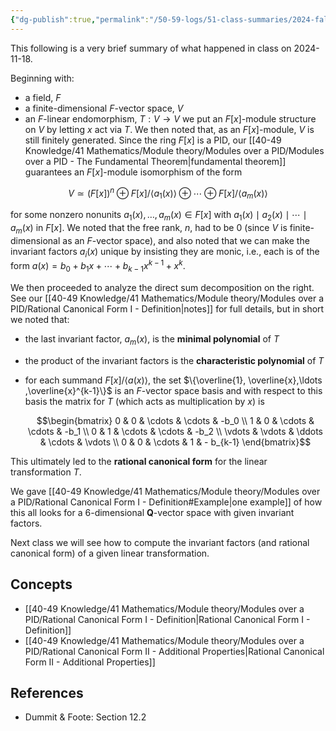 ```yaml
---
{"dg-publish":true,"permalink":"/50-59-logs/51-class-summaries/2024-fall/math-561/2024-11/2024-11-18/","updated":"2024-11-18T11:42:05-08:00"}
---
```


This following is a very brief summary of what happened in class on 2024-11-18.

Beginning with:
- a field, $F$
- a finite-dimensional $F$-vector space, $V$
- an $F$-linear endomorphism, $T:V\to V$
we put an $F[x]$-module structure on $V$ by letting $x$ act via $T$. We then noted that, as an $F[x]$-module, $V$ is still finitely generated. Since the ring $F[x]$ is a PID, our [[40-49 Knowledge/41 Mathematics/Module theory/Modules over a PID/Modules over a PID - The Fundamental Theorem\|fundamental theorem]] guarantees an $F[x]$-module isomorphism of the form

$$V\simeq (F[x])^n\oplus F[x]/\langle a_1(x)\rangle\oplus \cdots \oplus F[x]/\langle a_m(x)\rangle$$

for some nonzero nonunits $a_1(x),\ldots, a_m(x)\in F[x]$ with $a_1(x)\mid a_2(x)\mid \cdots \mid a_m(x)$ in $F[x]$. We noted that the free rank, $n$, had to be 0 (since $V$ is finite-dimensional as an $F$-vector space), and also noted that we can make the invariant factors $a_i(x)$ unique by insisting they are monic, i.e., each is of the form $a(x) = b_0+b_1x+\cdots +b_{k-1}x^{k-1}+x^k$.

We then proceeded to analyze the direct sum decomposition on the right. See our [[40-49 Knowledge/41 Mathematics/Module theory/Modules over a PID/Rational Canonical Form I - Definition\|notes]] for full details, but in short we noted that:
- the last invariant factor, $a_m(x)$, is the **minimal polynomial** of $T$
- the product of the invariant factors is the **characteristic polynomial** of $T$
- for each summand $F[x]/\langle a(x)\rangle$, the set $\{\overline{1}, \overline{x},\ldots ,\overline{x}^{k-1}\}$ is an $F$-vector space basis and with respect to this basis the matrix for $T$ (which acts as multiplication by $x$) is
  
  $$\begin{bmatrix} 0 & 0 & \cdots & \cdots & -b_0 \\ 1 & 0 & \cdots & \cdots & -b_1 \\ 0 & 1 & \cdots & \cdots & -b_2 \\ \vdots & \vdots & \ddots & \cdots & \vdots \\ 0 & 0 & \cdots & 1 & - b_{k-1} \end{bmatrix}$$

This ultimately led to the **rational canonical form** for the linear transformation $T$.

We gave [[40-49 Knowledge/41 Mathematics/Module theory/Modules over a PID/Rational Canonical Form I - Definition#Example\|one example]] of how this all looks for a $6$-dimensional $\textbf{Q}$-vector space with given invariant factors.

Next class we will see how to compute the invariant factors (and rational canonical form) of a given linear transformation.

## Concepts

- [[40-49 Knowledge/41 Mathematics/Module theory/Modules over a PID/Rational Canonical Form I - Definition\|Rational Canonical Form I - Definition]]
- [[40-49 Knowledge/41 Mathematics/Module theory/Modules over a PID/Rational Canonical Form II - Additional Properties\|Rational Canonical Form II - Additional Properties]]

## References

- Dummit & Foote: Section 12.2